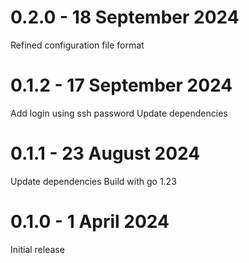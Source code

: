# 0.2.0 - 18 September 2024
Refined configuration file format
# 0.1.2 - 17 September 2024
Add login using ssh password
Update dependencies
# 0.1.1 - 23 August 2024
Update dependencies
Build with go 1.23
# 0.1.0 - 1 April 2024
Initial release